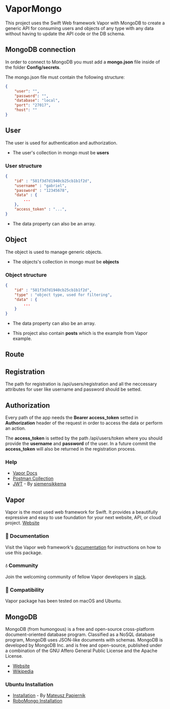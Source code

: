# VaporMongo

This project uses the Swift Web framework Vapor with MongoDB to create a generic API for consuming users and objects of any type with any data without having to update the API code or the DB schema.

## MongoDB connection
In order to connect to MongoDB you must add a **mongo.json** file inside of the folder **Config/secrets**.

The mongo.json file must contain the following structure:
```json
{
    "user": "",
    "password": "",
    "database": "local",
    "port": "27017",
    "host": ""
}

```

## User
The user is used for authentication and authorization.
* The user's collection in mongo must be **users**

### User structure
```json
{
    "id" : "581f3d7d1940cb25cb1b1f2d",
    "username" : "gabriel",
    "password" : "12345678",
    "data" : {
        ...
    },
    "access_token" : "...",
}
```
* The data property can also be an array.

## Object
The object is used to manage generic objects.
* The objects's collection in mongo must be **objects**

### Object structure
```json
{
    "id" : "581f3d7d1940cb25cb1b1f2d",
    "type" : "object type, used for filtering",
    "data" : {
        ...
    }
}
```
* The data property can also be an array.

* This project also contain **posts** which is the example from Vapor example.

## Route

## Registration
The path for registration is /api/users/registration and all the neccessary attributes for user like username and password should be setted.

## Authorization
Every path of the app needs the **Bearer access_token** setted in **Authorization** header of the request in order to access the data or perform an action.

The **access_token** is setted by the path /api/users/token where you should provide the **username** and **password** of the user. In a future commit the **access_token** will also be returned in the registration process.

### Help
* [Vapor Docs](http://docs.vapor.codes)
* [Postman Collection](https://www.getpostman.com/collections/2a5806fe02adb831b3b2)
* [JWT](https://github.com/siemensikkema/vapor-jwt) - By [siemensikkema](https://github.com/siemensikkema) 

## Vapor

Vapor is the most used web framework for Swift. It provides a beautifully expressive and easy to use foundation for your next website, API, or cloud project.
[Website](https://vapor.codes)

### 📖 Documentation

Visit the Vapor web framework's [documentation](http://docs.vapor.codes) for instructions on how to use this package.

### 💧 Community

Join the welcoming community of fellow Vapor developers in [slack](http://vapor.team).

### 🔧 Compatibility

Vapor package has been tested on macOS and Ubuntu.

## MongoDB
MongoDB (from humongous) is a free and open-source cross-platform document-oriented database program. Classified as a NoSQL database program, MongoDB uses JSON-like documents with schemas. MongoDB is developed by MongoDB Inc. and is free and open-source, published under a combination of the GNU Affero General Public License and the Apache License.

* [Website](https://www.mongodb.com)
* [Wikipedia](https://en.wikipedia.org/wiki/MongoDB)

### Ubuntu Installation
* [Installation](https://www.digitalocean.com/community/tutorials/how-to-install-mongodb-on-ubuntu-16-04) - By [Mateusz Papiernik](https://www.digitalocean.com/community/users/mati) 
* [RoboMongo Installation](http://stackoverflow.com/a/37184845/3831196)
